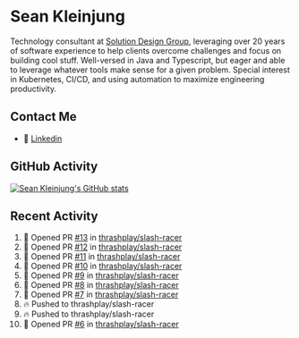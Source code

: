 # Sean Kleinjung

Technology consultant at [Solution Design Group](https://solutiondesign.com/), leveraging over 20 years of software experience to help clients overcome challenges and focus on building cool stuff. Well-versed in Java and Typescript, but eager and able to leverage whatever tools make sense for a given problem. Special interest in Kubernetes, CI/CD, and using automation to maximize engineering productivity.

<!--
**skleinjung/skleinjung** is a ✨ _special_ ✨ repository because its `README.md` (this file) appears on your GitHub profile.

Here are some ideas to get you started:

- 🔭 I’m currently working on ...
- 🌱 I’m currently learning ...
- 👯 I’m looking to collaborate on ...
- 🤔 I’m looking for help with ...
- 💬 Ask me about ...
- 📫 How to reach me: ...
- 😄 Pronouns: ...
- ⚡ Fun fact: ...
-->

## Contact Me

<!-- - 💬 [Personal site](https://phatho-folio.now.sh/) -->
- 🔗 [Linkedin](https://www.linkedin.com/in/sean-kleinjung/)
<!-- - 📧 <a href="mailto:hohuuphat22@gmail.com">Email</a> -->

<!-- - 🤐 <a id="raw-url" href="https://nightly.link/DeKal/dekal-cv-v2/workflows/build/main/huuphatho_cv.zip">Latest Resume (.zip)</a>
- 📄 <a id="raw-url" href="https://raw.githubusercontent.com/DeKal/DeKal/master/cv/phathuuho_cv.pdf">Resume (Manually uploaded)</a> -->

## GitHub Activity

[![Sean Kleinjung's GitHub stats](https://github-readme-stats.vercel.app/api?username=skleinjung&show_icons=true&theme=dark&count_private=true)](https://github.com/skleinjung)

## Recent Activity
<!--START_SECTION:activity-->
1. 💪 Opened PR [#13](https://github.com/thrashplay/slash-racer/pull/13) in [thrashplay/slash-racer](https://github.com/thrashplay/slash-racer)
2. 💪 Opened PR [#12](https://github.com/thrashplay/slash-racer/pull/12) in [thrashplay/slash-racer](https://github.com/thrashplay/slash-racer)
3. 💪 Opened PR [#11](https://github.com/thrashplay/slash-racer/pull/11) in [thrashplay/slash-racer](https://github.com/thrashplay/slash-racer)
4. 💪 Opened PR [#10](https://github.com/thrashplay/slash-racer/pull/10) in [thrashplay/slash-racer](https://github.com/thrashplay/slash-racer)
5. 💪 Opened PR [#9](https://github.com/thrashplay/slash-racer/pull/9) in [thrashplay/slash-racer](https://github.com/thrashplay/slash-racer)
6. 💪 Opened PR [#8](https://github.com/thrashplay/slash-racer/pull/8) in [thrashplay/slash-racer](https://github.com/thrashplay/slash-racer)
7. 💪 Opened PR [#7](https://github.com/thrashplay/slash-racer/pull/7) in [thrashplay/slash-racer](https://github.com/thrashplay/slash-racer)
8. 🔥 Pushed to thrashplay/slash-racer
9. 🔥 Pushed to thrashplay/slash-racer
10. 💪 Opened PR [#6](https://github.com/thrashplay/slash-racer/pull/6) in [thrashplay/slash-racer](https://github.com/thrashplay/slash-racer)
<!--END_SECTION:activity-->